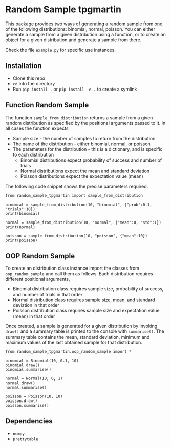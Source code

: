 # Random Sample tpgmartin

This package provides two ways of generating a random sample from one of the following distributions: binomial, normal, poisson. You can either generate a sample from a given distribution using a function, or to create an object for a given distribution and generate a sample from there.

Check the file `example.py` for specific use instances.

## Installation

* Clone this repo
* `cd` into the directory
* Run `pip install .` or `pip install -e .` to create a symlink

## Function Random Sample

The function `sample_from_distribution` returns a sample from a given random distribution as specified by the positional arguments passed to it. In all cases the function expects,

* Sample size - the number of samples to return from the distribution
* The name of the distribution - either binomial, normal, or poisson
* The parameters for the distribution - this is a dictionary, and is specific to each distribution
    * Binomial distributions expect probability of success and number of trials
    * Normal distributions expect the mean and standard deviation
    * Poisson distributions expect the expectation value (mean)

The following code snippet shows the precise parameters required.

```
from random_sample_tpgmartin import sample_from_distribution

binomial = sample_from_distribution(10, "binomial", {"prob":0.1, "trials":10})
print(binomial)

normal = sample_from_distribution(10, "normal", {"mean":0, "std":1})
print(normal)

poisson = sample_from_distribution(10, "poisson", {"mean":10})
print(poisson)
```

## OOP Random Sample

To create an distribution class instance import the classes from `oop_random_sample` and call them as follows. Each distribution requires different positional arguments,

* Binomial distribution class requires sample size, probability of success, and number of trials in that order
* Normal distribution class requires sample size, mean, and standard deviation in that order
* Poisson distribution class requires sample size and expectation value (mean) in that order

Once created, a sample is generated for a given distribution by invoking `draw()` and a summary table is printed to the console with `summarise()`. The summary table contains the mean, standard deviation, minimum and maximum values of the last obtained sample for that distribution.

```
from random_sample_tpgmartin.oop_random_sample import *

binomial = Binomial(10, 0.1, 10)
binomial.draw()
binomial.summarise()

normal = Normal(10, 0, 1)
normal.draw()
normal.summarise()

poisson = Poisson(10, 10)
poisson.draw()
poisson.summarise()
```

## Dependencies

* `numpy`
* `prettytable`
